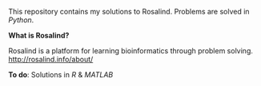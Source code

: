 This repository contains my solutions to Rosalind. Problems are solved in *Python*.

**What is Rosalind?**

Rosalind is a platform for learning bioinformatics through problem solving.
http://rosalind.info/about/

**To do**: Solutions in *R* & *MATLAB*
